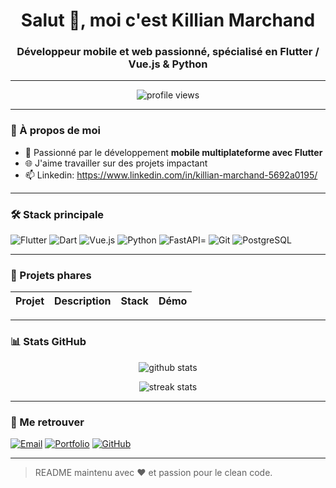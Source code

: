 <h1 align="center">Salut 👋, moi c'est Killian Marchand</h1>
<h3 align="center">Développeur mobile et web passionné, spécialisé en Flutter / Vue.js & Python</h3>

---

<p align="center">
  <img src="https://komarev.com/ghpvc/?username=KillianMarchand&label=Vues&color=0e75b6&style=flat" alt="profile views" />
</p>

---

### 🚀 À propos de moi

- 📱 Passionné par le développement **mobile multiplateforme avec Flutter**
- 🌐 J'aime travailler sur des projets impactant
- 📫 Linkedin: https://www.linkedin.com/in/killian-marchand-5692a0195/ 

---

### 🛠️ Stack principale

![Flutter](https://img.shields.io/badge/-Flutter-02569B?logo=flutter&logoColor=white&style=flat)
![Dart](https://img.shields.io/badge/-Dart-0175C2?logo=dart&logoColor=white&style=flat)
![Vue.js](https://img.shields.io/badge/-Vue.js-4FC08D?logo=vue.js&logoColor=white&style=flat)
![Python](https://img.shields.io/badge/-Python-3776AB?logo=python&logoColor=white&style=flat)
![FastAPI](https://img.shields.io/badge/-FastAPI-009688?logo=fastapi&logoColor=white&style=flat)=
![Git](https://img.shields.io/badge/-Git-F05032?logo=git&logoColor=white&style=flat)
![PostgreSQL](https://img.shields.io/badge/-PostgreSQL-336791?logo=postgresql&logoColor=white&style=flat)

---

### 🌟 Projets phares

| Projet | Description | Stack | Démo |
|--------|-------------|-------|------|


---

### 📊 Stats GitHub

<p align="center">
  <img src="https://github-readme-stats.vercel.app/api?username=KillianMarchand&show_icons=true&theme=github_dark&hide_border=true" alt="github stats" />
</p>

<p align="center">
  <img src="https://github-readme-streak-stats.herokuapp.com/?user=KillianMarchand&theme=dark&hide_border=true" alt="streak stats" />
</p>

---

### 🔗 Me retrouver

[![Email](https://img.shields.io/badge/-Email-D14836?style=flat&logo=gmail&logoColor=white)](mailto:killianmarchand.dev@gmail.com)
[![Portfolio](https://img.shields.io/badge/-Portfolio-000?style=flat&logo=vercel&logoColor=white)](https://killianmarchand.github.io/)
[![GitHub](https://img.shields.io/badge/-GitHub-181717?style=flat&logo=github&logoColor=white)](https://github.com/KillianMarchand)

---

> README maintenu avec ❤️ et passion pour le clean code.
